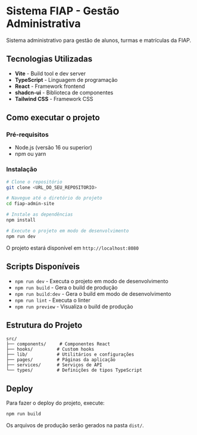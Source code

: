 # Sistema FIAP - Gestão Administrativa

Sistema administrativo para gestão de alunos, turmas e matrículas da FIAP.

## Tecnologias Utilizadas

- **Vite** - Build tool e dev server
- **TypeScript** - Linguagem de programação
- **React** - Framework frontend
- **shadcn-ui** - Biblioteca de componentes
- **Tailwind CSS** - Framework CSS

## Como executar o projeto

### Pré-requisitos

- Node.js (versão 16 ou superior)
- npm ou yarn

### Instalação

```bash
# Clone o repositório
git clone <URL_DO_SEU_REPOSITORIO>

# Navegue até o diretório do projeto
cd fiap-admin-site

# Instale as dependências
npm install

# Execute o projeto em modo de desenvolvimento
npm run dev
```

O projeto estará disponível em `http://localhost:8080`

## Scripts Disponíveis

- `npm run dev` - Executa o projeto em modo de desenvolvimento
- `npm run build` - Gera o build de produção
- `npm run build:dev` - Gera o build em modo de desenvolvimento
- `npm run lint` - Executa o linter
- `npm run preview` - Visualiza o build de produção

## Estrutura do Projeto

```
src/
├── components/     # Componentes React
├── hooks/         # Custom hooks
├── lib/           # Utilitários e configurações
├── pages/         # Páginas da aplicação
├── services/      # Serviços de API
└── types/         # Definições de tipos TypeScript
```

## Deploy

Para fazer o deploy do projeto, execute:

```bash
npm run build
```

Os arquivos de produção serão gerados na pasta `dist/`.